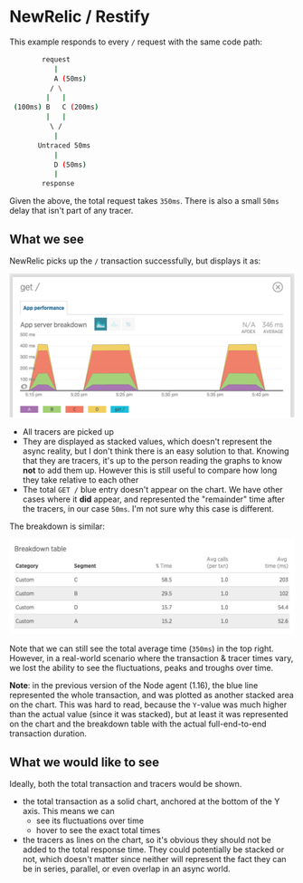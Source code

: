 # NewRelic / Restify

This example responds to every `/` request with the same code path:

```bash
        request
           |
           A (50ms)
          / \
         |   |
 (100ms) B   C (200ms)
         |   |
          \ /
           |
       Untraced 50ms
           |
           D (50ms)
           |
        response
```

Given the above, the total request takes `350ms`.
There is also a small `50ms` delay that isn't part of any tracer.

## What we see

NewRelic picks up the `/` transaction successfully, but displays it as:

![screenshot](screenshot-chart.png)

- All tracers are picked up
- They are displayed as stacked values, which doesn't represent the async reality, but I don't think there is an easy solution to that. Knowing that they are tracers, it's up to the person reading the graphs to know **not** to add them up. However this is still useful to compare how long they take relative to each other
- The total `GET /` blue entry doesn't appear on the chart. We have other cases where it **did** appear, and represented the "remainder" time after the tracers, in our case `50ms`. I'm not sure why this case is different.

The breakdown is similar:

![screenshot](screenshot-breakdown.png)

Note that we can still see the total average time (`350ms`) in the top right. However, in a real-world scenario where the transaction & tracer times vary, we lost the ability to see the fluctuations, peaks and troughs over time.

**Note**: in the previous version of the Node agent (1.16), the blue line represented the whole transaction, and was plotted as another stacked area on the chart. This was hard to read, because the `Y`-value was much higher than the actual value (since it was stacked), but at least it was represented on the chart and the breakdown table with the actual full-end-to-end transaction duration.

## What we would like to see

Ideally, both the total transaction and tracers would be shown.

- the total transaction as a solid chart, anchored at the bottom of the Y axis. This means we can
  - see its fluctuations over time
  - hover to see the exact total times
- the tracers as lines on the chart, so it's obvious they should not be added to the total response time. They could potentially be stacked or not, which doesn't matter since neither will represent the fact they can be in series, parallel, or even overlap in an async world.

